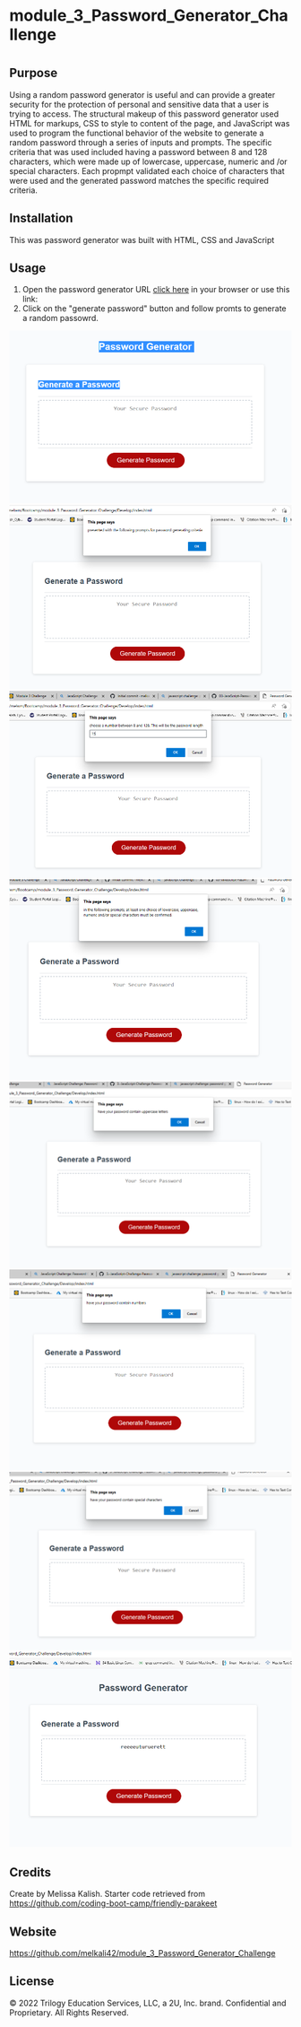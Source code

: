 # module_3_Password_Generator_Challenge
# <Password Generator>

## Purpose

Using a random password generator is useful and can provide a greater security for the protection of personal and sensitive data that a user is trying to access. The structural makeup of this password generator used HTML for markups, CSS to style to content of the page, and JavaScript was used to program the functional behavior of the website to generate a random password through a series of inputs and prompts. The specific criteria that was used included having a password between 8 and 128 characters, which were made up of lowercase, uppercase, numeric and /or special characters. Each propmpt validated each choice of characters that were used and the generated password matches the specific required criteria. 


## Installation

This was password generator was built with HTML, CSS and JavaScript

## Usage

1. Open the password generator URL [click here](file:///C:/Users/melwm/Bootcamp/module_3_Password_Generator_Challenge/Develop/index.html) in your browser or use this link: 
2. Click on the "generate password" button and follow promts to generate a random passowrd. 

![screenshot 1](https://github.com/melkali42/module_3_Password_Generator_Challenge/blob/main/asset%20and%20images/pw%20gen%201.PNG)
![screenshot 2](https://github.com/melkali42/module_3_Password_Generator_Challenge/blob/main/asset%20and%20images/pw%20gen%202.PNG)
![screenshot 3](https://github.com/melkali42/module_3_Password_Generator_Challenge/blob/main/asset%20and%20images/pw%20gen%203.PNG)
![screenshot 4](https://github.com/melkali42/module_3_Password_Generator_Challenge/blob/main/asset%20and%20images/pw%20gen%204.PNG)
![screenshot 5](https://github.com/melkali42/module_3_Password_Generator_Challenge/blob/main/asset%20and%20images/pw%20gen%205.PNG)
![screenshot 6](https://github.com/melkali42/module_3_Password_Generator_Challenge/blob/main/asset%20and%20images/pw%20gen%206.PNG)
![screenshot 7](https://github.com/melkali42/module_3_Password_Generator_Challenge/blob/main/asset%20and%20images/pw%20gen%207.PNG)
![screensjot 8](https://github.com/melkali42/module_3_Password_Generator_Challenge/blob/main/asset%20and%20images/pw%20gen%208.PNG)




## Credits
Create by Melissa Kalish. Starter code retrieved from https://github.com/coding-boot-camp/friendly-parakeet

## Website
https://github.com/melkali42/module_3_Password_Generator_Challenge


## License
© 2022 Trilogy Education Services, LLC, a 2U, Inc. brand. Confidential and Proprietary. All Rights Reserved.